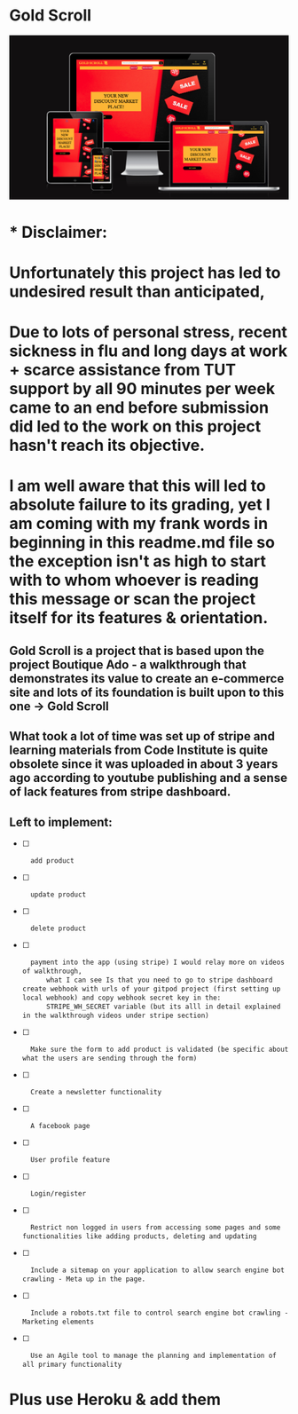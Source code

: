 # Gold Scroll 


![Gold Scroll](documentation/readme/gold-scroll.png)


# * Disclaimer: 
#  Unfortunately this project has led to undesired result than anticipated,
#  Due to lots of personal stress, recent sickness in flu and long days at work + scarce assistance from TUT support by all 90 minutes per week came to an end before submission did led to the work on this project hasn't reach its objective.
# I am well aware that this will led to absolute failure to its grading, yet I am coming with my frank words in beginning in this readme.md file so the exception isn't as high to start with to whom whoever is reading this message or scan the project itself for its features & orientation.

## Gold Scroll is a project that is based upon the project Boutique Ado - a walkthrough that demonstrates its value to create an e-commerce site and lots of its foundation is built upon to this one -> Gold Scroll
## What took a lot of time was set up of stripe and learning materials from Code Institute is quite obsolete since it was uploaded in about 3 years ago according to youtube publishing and a sense of lack features from stripe dashboard. 


## Left to implement:

- [ ]       add product
- [ ] 		update product 
- [ ] 		delete product 
- [ ]       payment into the app (using stripe) I would relay more on videos of walkthrough, 
            what I can see Is that you need to go to stripe dashboard create webhook with urls of your gitpod project (first setting up local webhook) and copy webhook secret key in the:           
            STRIPE_WH_SECRET variable (but its alll in detail explained in the walkthrough videos under stripe section)

		
- [ ] 		Make sure the form to add product is validated (be specific about what the users are sending through the form)
	
		
- [ ] 		Create a newsletter functionality
		
- [ ] 		A facebook page
		
- [ ] 		User profile feature
		
- [ ] 		Login/register
		
- [ ] 		Restrict non logged in users from accessing some pages and some functionalities like adding products, deleting and updating
		
- [ ] 		Include a sitemap on your application to allow search engine bot crawling - Meta up in the page. 
		
- [ ] 		Include a robots.txt file to control search engine bot crawling - Marketing elements 
		
- [ ] 		Use an Agile tool to manage the planning and implementation of all primary functionality


# Plus use Heroku & add them 

